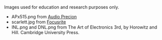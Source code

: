 Images used for education and research purposes only.

* APx515.png from [Audio Precion]("https://www.ap.com")
* scarlett.jpg from [Focusrite]("https://www.focusrite.com")
* INL.png and DNL.png from The Art of Electronics 3rd, by Horowitz and Hill. Cambridge University Press.
